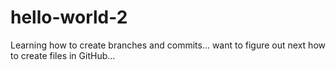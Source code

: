 # hello-world-2

Learning how to create branches and commits... want to figure out next how to create files in GitHub...
